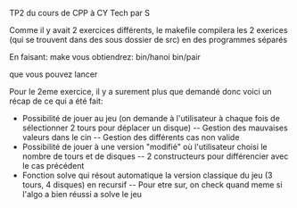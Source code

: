 TP2 du cours de CPP à CY Tech par S

Comme il y avait 2 exercices différents, le makefile compilera les 2 exerices (qui se trouvent dans des sous dossier de src) en des programmes séparés

En faisant: make
vous obtiendrez:
bin/hanoi
bin/pair

que vous pouvez lancer

Pour le 2eme exercice, il y a surement plus que demandé donc voici un récap de ce qui a été fait:
- Possibilité de jouer au jeu (on demande à l'utilisateur à chaque fois de sélectionner 2 tours pour déplacer un disque)
 -- Gestion des mauvaises valeurs dans le cin
 -- Gestion des différents cas non valide
- Possibilité de jouer à une version "modifié" où l'utilisateur choisi le nombre de tours et de disques
 -- 2 constructeurs pour différencier avec le cas précédent
- Fonction solve qui résout automatique la version classique du jeu (3 tours, 4 disques) en recursif
 -- Pour etre sur, on check quand meme si l'algo a bien réussi a solve le jeu